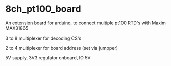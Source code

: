 # 8ch_pt100_board
An extension board for arduino, to connect multiple pt100 RTD's with Maxim MAX31865

3 to 8 multiplexer for decoding CS's

2 to 4 multiplexer for board address (set via jumpper)

5V supply, 3V3 regulator onboard, IO 5V
